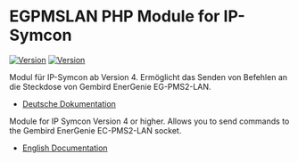 EGPMSLAN PHP Module for IP-Symcon
===
[![Version](https://img.shields.io/badge/Symcon-PHPModule-red.svg)](https://www.symcon.de/service/dokumentation/entwicklerbereich/sdk-tools/sdk-php/)
[![Version](https://img.shields.io/badge/Symcon%20Version-%3E%205.1-green.svg)](https://www.symcon.de/service/dokumentation/installation/migration-v40-v41/)

Modul für IP-Symcon ab Version 4. Ermöglicht das Senden von Befehlen an die Steckdose von Gembird EnerGenie EG-PMS2-LAN.

 - [Deutsche Dokumentation](docs/de/README.md "Deutsche Dokumentation")
 
Module for IP Symcon Version 4 or higher. Allows you to send commands to the Gembird EnerGenie EC-PMS2-LAN socket.

 - [English Documentation](docs/en/README.md "English documentation") 
